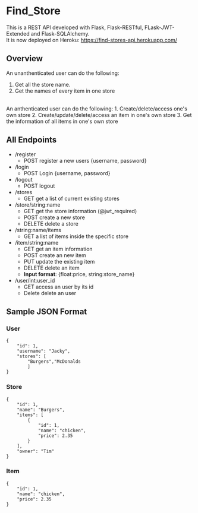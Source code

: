 # Find_Store

This is a REST API developed with Flask, Flask-RESTful, FLask-JWT-Extended and Flask-SQLAlchemy.
<br />
It is now deployed on Heroku: https://find-stores-api.herokuapp.com/

## Overview
An unanthenticated user can do the following:
1. Get all the store name.
2. Get the names of every item in one store
<br />
An anthenticated user can do the following:
1. Create/delete/access one's own store
2. Create/update/delete/access an item in one's own store
3. Get the information of all items in one's own store

## All Endpoints
* /register
    * POST register a new users {username, password}
* /login
    * POST Login {username, password}
* /logout
    * POST logout
* /stores   
    * GET  get a list of current existing stores
* /store/string:name
    * GET  get the store information (@jwt_required)
    * POST  create a new store  
    * DELETE  delete a store  
* /string:name/items
    * GET  a list of items inside the specific store  
* /item/string:name
    * GET  get an item information
    * POST  create an new item  
    * PUT  update the existing item  
    * DELETE  delete an item  
    * **Input format**: {float:price, string:store_name}
* /user/int:user_id
    * GET  access an user by its id
    * Delete  delete an user

## Sample JSON Format
### User
```
{  
    "id": 1, 
    "username": "Jacky",
    "stores": [
        "Burgers","McDonalds
        ]
}
```
### Store
```
{
    "id": 1,
    "name": "Burgers",
    "items": [
        {
            "id": 1,
            "name": "chicken",
            "price": 2.35
        }
    ],
    "owner": "Tim"
}
```
### Item
```
{
    "id": 1,
    "name": "chicken",
    "price": 2.35
}
```
